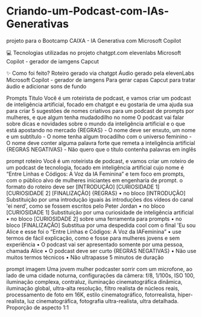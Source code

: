 # Criando-um-Podcast-com-IAs-Generativas
projeto para o Bootcamp CAIXA - IA Generativa com Microsoft Copilot


💻 Tecnologias utilizadas no projeto
chatgpt.com
elevenlabs
Microsoft Copilot - gerador de iamgens
Capcut

✨ Como foi feito?
Roteiro gerado via chatgpt
Áudio gerado pela elevenLabs
Microsoft Copilot - gerador de iamgens Para gerar capas
Capcut para tratar áudio e adicionar sons de fundo


Prompts Titulo
Você é um roteirista de podcast, e vamos criar um podcast de inteligência artificial, focado em chatgpt e eu gostaria de uma ajuda sua para criar 5 sugestões de nomes criativos para um podcast de prompts por mulheres, e que algum tenha mudadodilho no nome O podcast vai falar sobre dicas e novidades sobre o mundo da inteligência artificial e o que está apostando no mercado {REGRAS} - O nome deve ser enxuto, um nome e um subtítulo - O nome tenha algum trocadilho com o universo feminino - O nome deve conter alguma palavra forte que remeta a inteligência artificial {REGRAS NEGATIVAS} - Não quero que o título contenha palavras em inglês


prompt roteiro
Você é um roteirista de podcast, e vamos criar um roteiro de um podcast de tecnologia, focado em inteligência artificial cujo nome é “Entre Linhas e Códigos: A Voz da IA ​​Feminina” e tem foco em prompts, com o público alvo de mulheres iniciantes em engenharia de prompt. o formato do roteiro deve ser [INTRODUÇÃO] [CURIOSIDADE 1] [CURIOSIDADE 2] [FINALIZAÇÃO] {REGRAS} • no bloco [INTRODUÇÃO] Substituição por uma introdução iguais às introduções dos vídeos do canal 'ei nerd', como se fossem escritos pelo Peter Jordan • no bloco [CURIOSIDADE 1] Substituição por uma curiosidade de inteligência artificial • no bloco [CURIOSIDADE 2] sobre uma ferramenta para prompts • no bloco [FINALIZAÇÃO] Substitua por uma despedida cool com o final 'Eu sou Alice e esse foi o “Entre Linhas e Códigos: A Voz da IA ​​Feminina” • use termos de fácil explicação, como e fosse para mulheres jovens e sem experiência • O podcast vai ser apresentado somente por uma pessoa, chamada Alice • O podcast deve ser curto {REGRAS NEGATIVAS} • Não use muitos termos técnicos • Não ultrapasse 5 minutos de duração

prompt imagem
Uma jovem mulher podcaster sorrir com um microfone, ao lado de uma cidade noturna, configurações da câmera: f/8, 1/100s, ISO 100, iluminação complexa, contraluz, iluminação cinematográfica dinâmica, iluminação global, ultra-alta resolução, filtro realista de núcleos reais, processamento de foto em 16K, estilo cinematográfico, fotorrealista, hiper-realista, luz cinematográfica, fotografia ultra-realista, ultra detalhada. Proporção de aspecto 1:1
